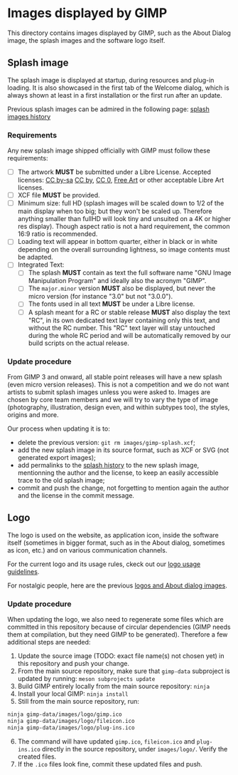 # Images displayed by GIMP

This directory contains images displayed by GIMP, such as the About Dialog
image, the splash images and the software logo itself.

## Splash image

The splash image is displayed at startup, during resources and plug-in loading.
It is also showcased in the first tab of the Welcome dialog, which is always
shown at least in a first installation or the first run after an update.

Previous splash images can be admired in the following page: [splash images history](splash-log.md)

### Requirements

Any new splash image shipped officially with GIMP must follow these
requirements:

- [ ] The artwork **MUST** be submitted under a Libre License.
      Accepted licenses:
      [CC by-sa](https://creativecommons.org/licenses/by-sa/4.0/)
      [CC by](https://creativecommons.org/licenses/by/4.0/),
      [CC 0](https://creativecommons.org/publicdomain/zero/1.0/),
      [Free Art](https://artlibre.org/licence/lal/en/) or
      other acceptable Libre Art licenses.
- [ ] XCF file **MUST** be provided.
- [ ] Minimum size: full HD (splash images will be scaled down to 1/2
      of the main display when too big; but they won't be scaled up.
      Therefore anything smaller than fullHD will look tiny and
      unsuited on a 4K or higher res display). Though aspect ratio is not a hard
      requirement, the common 16:9 ratio is recommended.
- [ ] Loading text will appear in bottom quarter, either in black or in
      white depending on the overall surrounding lightness, so image
      contents must be adapted.
- [ ] Integrated Text:
  * [ ] The splash **MUST** contain as text the full software name "GNU
        Image Manipulation Program" and ideally also the acronym "GIMP".
  * [ ] The `major.minor` version **MUST** also be displayed, but never
        the micro version (for instance "3.0" but not "3.0.0").
  * [ ] The fonts used in all text **MUST** be under a Libre license.
  * [ ] A splash meant for a RC or stable release **MUST** also display
        the text "RC", in its own dedicated text layer containing only
        this text, and without the RC number.
        This "RC" text layer will stay untouched during the whole RC
        period and will be automatically removed by our build scripts on
        the actual release.

### Update procedure

From GIMP 3 and onward, all stable point releases will have a new splash (even
micro version releases). This is not a competition and we do not want artists to
submit splash images unless you were asked to. Images are chosen by core team
members and we will try to vary the type of image (photography, illustration,
design even, and within subtypes too), the styles, origins and more.

Our process when updating it is to:

* delete the previous version: `git rm images/gimp-splash.xcf`;
* add the new splash image in its source format, such as XCF or SVG (not
  generated export images);
* add permalinks to the [splash history](splash-log.md) to the new splash image,
  mentionning the author and the license, to keep an easily accessible trace to
  the old splash image;
* commit and push the change, not forgetting to mention again the author and the
  license in the commit message.

## Logo

The logo is used on the website, as application icon, inside the software
itself (sometimes in bigger format, such as in the About dialog, sometimes as
icon, etc.) and on various communication channels.

For the current logo and its usage rules, ckeck out our [logo usage
guidelines](logo/README.md).

For nostalgic people, here are the previous [logos and About dialog images](logo-log.md).

### Update procedure

When updating the logo, we also need to regenerate some files which are
committed in this repository because of circular dependencies (GIMP needs them
at compilation, but they need GIMP to be generated). Therefore a few additional
steps are needed:

1. Update the source image (TODO: exact file name(s) not chosen yet) in this
   repository and push your change.
2. From the main source repository, make sure that `gimp-data` subproject is
   updated by running: `meson subprojects update`
3. Build GIMP entirely locally from the main source repository: `ninja`
4. Install your local GIMP: `ninja install`
5. Still from the main source repository, run:
```sh
ninja gimp-data/images/logo/gimp.ico
ninja gimp-data/images/logo/fileicon.ico
ninja gimp-data/images/logo/plug-ins.ico
```
6. The command will have updated `gimp.ico`, `fileicon.ico` and `plug-ins.ico`
   directly in the source repository, under `images/logo/`. Verify the created
   files.
7. If the `.ico` files look fine, commit these updated files and push.
